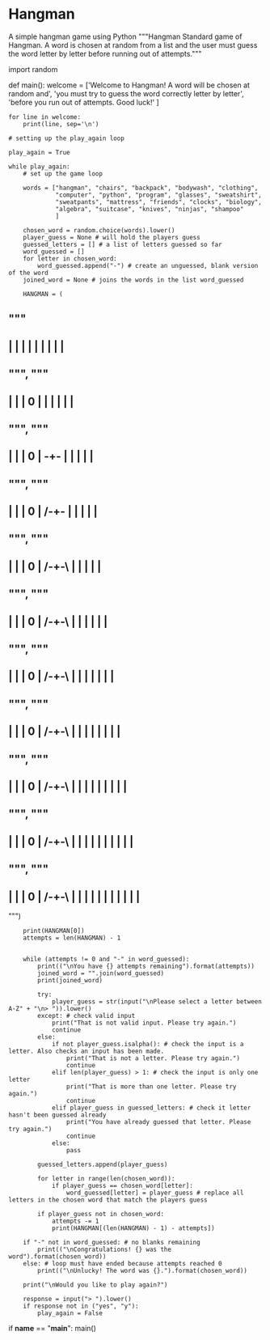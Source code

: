 # Hangman
A simple hangman game using Python
"""Hangman
Standard game of Hangman. A word is chosen at random from a list and the
user must guess the word letter by letter before running out of attempts."""

import random

def main():
    welcome = ['Welcome to Hangman! A word will be chosen at random and',
               'you must try to guess the word correctly letter by letter',
               'before you run out of attempts. Good luck!'
               ]

    for line in welcome:
        print(line, sep='\n')

    # setting up the play_again loop

    play_again = True

    while play_again:
        # set up the game loop

        words = ["hangman", "chairs", "backpack", "bodywash", "clothing",
                 "computer", "python", "program", "glasses", "sweatshirt",
                 "sweatpants", "mattress", "friends", "clocks", "biology",
                 "algebra", "suitcase", "knives", "ninjas", "shampoo"
                 ]

        chosen_word = random.choice(words).lower()
        player_guess = None # will hold the players guess
        guessed_letters = [] # a list of letters guessed so far
        word_guessed = []
        for letter in chosen_word:
            word_guessed.append("-") # create an unguessed, blank version of the word
        joined_word = None # joins the words in the list word_guessed

        HANGMAN = (
"""
-----
|   |
|
|
|
|
|
|
|
--------
""",
"""
-----
|   |
|   0
|
|
|
|
|
|
--------
""",
"""
-----
|   |
|   0
|  -+-
|
|
|
|
|
--------
""",
"""
-----
|   |
|   0
| /-+-
|
|
|
|
|
--------
""",
"""
-----
|   |
|   0
| /-+-\ 
|
|
|
|
|
--------
""",
"""
-----
|   |
|   0
| /-+-\ 
|   | 
|
|
|
|
--------
""",
"""
-----
|   |
|   0
| /-+-\ 
|   | 
|   | 
|
|
|
--------
""",
"""
-----
|   |
|   0
| /-+-\ 
|   | 
|   | 
|  |
|
|
--------
""",
"""
-----
|   |
|   0
| /-+-\ 
|   | 
|   | 
|  | 
|  | 
|
--------
""",
"""
-----
|   |
|   0
| /-+-\ 
|   | 
|   | 
|  | | 
|  | 
|
--------
""",
"""
-----
|   |
|   0
| /-+-\ 
|   | 
|   | 
|  | | 
|  | | 
|
--------
""")

        print(HANGMAN[0])
        attempts = len(HANGMAN) - 1


        while (attempts != 0 and "-" in word_guessed):
            print(("\nYou have {} attempts remaining").format(attempts))
            joined_word = "".join(word_guessed)
            print(joined_word)

            try:
                player_guess = str(input("\nPlease select a letter between A-Z" + "\n> ")).lower()
            except: # check valid input
                print("That is not valid input. Please try again.")
                continue                
            else: 
                if not player_guess.isalpha(): # check the input is a letter. Also checks an input has been made.
                    print("That is not a letter. Please try again.")
                    continue
                elif len(player_guess) > 1: # check the input is only one letter
                    print("That is more than one letter. Please try again.")
                    continue
                elif player_guess in guessed_letters: # check it letter hasn't been guessed already
                    print("You have already guessed that letter. Please try again.")
                    continue
                else:
                    pass

            guessed_letters.append(player_guess)

            for letter in range(len(chosen_word)):
                if player_guess == chosen_word[letter]:
                    word_guessed[letter] = player_guess # replace all letters in the chosen word that match the players guess

            if player_guess not in chosen_word:
                attempts -= 1
                print(HANGMAN[(len(HANGMAN) - 1) - attempts])

        if "-" not in word_guessed: # no blanks remaining
            print(("\nCongratulations! {} was the word").format(chosen_word))
        else: # loop must have ended because attempts reached 0
            print(("\nUnlucky! The word was {}.").format(chosen_word))

        print("\nWould you like to play again?")

        response = input("> ").lower()
        if response not in ("yes", "y"):
            play_again = False

if __name__ == "__main__":
    main()
